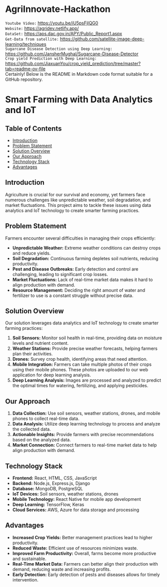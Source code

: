 # AgriInnovate-Hackathon
`Youtube Video:` https://youtu.be/iU5psFjIQG0 <br>
`Website:` https://agridev.netlify.app/ <br>
`DataSet:` https://aps.dac.gov.in/APY/Public_Report1.aspx <br>
`Get-Data from satellite:` https://github.com/satellite-image-deep-learning/techniques <br>
`Sugarcane Disease Detection using Deep Learning:` https://github.com/JansherMughal/Sugarcane-Disease-Detector <br>
`Crop yield Prediction with Deep Learning:` https://github.com/JiaxuanYou/crop_yield_prediction/tree/master?tab=readme-ov-file <br>
Certainly! Below is the README in Markdown code format suitable for a GitHub repository.

# Smart Farming with Data Analytics and IoT

## Table of Contents
- [Introduction](#introduction)
- [Problem Statement](#problem-statement)
- [Solution Overview](#solution-overview)
- [Our Approach](#our-approach)
- [Technology Stack](#technology-stack)
- [Advantages](#advantages)

## Introduction

Agriculture is crucial for our survival and economy, yet farmers face numerous challenges like unpredictable weather, soil degradation, and market fluctuations. This project aims to tackle these issues using data analytics and IoT technology to create smarter farming practices.

## Problem Statement

Farmers encounter several difficulties in managing their crops efficiently:
- **Unpredictable Weather:** Extreme weather conditions can destroy crops and reduce yields.
- **Soil Degradation:** Continuous farming depletes soil nutrients, reducing productivity.
- **Pest and Disease Outbreaks:** Early detection and control are challenging, leading to significant crop losses.
- **Market Fluctuations:** Lack of real-time market data makes it hard to align production with demand.
- **Resource Management:** Deciding the right amount of water and fertilizer to use is a constant struggle without precise data.

## Solution Overview

Our solution leverages data analytics and IoT technology to create smarter farming practices:
1. **Soil Sensors:** Monitor soil health in real-time, providing data on moisture levels and nutrient content.
2. **Weather Stations:** Provide precise weather forecasts, helping farmers plan their activities.
3. **Drones:** Survey crop health, identifying areas that need attention.
4. **Mobile Integration:** Farmers can take multiple photos of their crops using their mobile phones. These photos are uploaded to our web application for deep learning analysis.
5. **Deep Learning Analysis:** Images are processed and analyzed to predict the optimal times for watering, fertilizing, and applying pesticides.

## Our Approach

1. **Data Collection:** Use soil sensors, weather stations, drones, and mobile phones to collect real-time data.
2. **Data Analysis:** Utilize deep learning technology to process and analyze the collected data.
3. **Actionable Insights:** Provide farmers with precise recommendations based on the analyzed data.
4. **Market Connection:** Connect farmers to real-time market data to help align production with demand.

## Technology Stack

- **Frontend:** React, HTML, CSS, JavaScript
- **Backend:** Node.js, Express.js, Django
- **Database:** MongoDB, PostgreSQL
- **IoT Devices:** Soil sensors, weather stations, drones
- **Mobile Technology:** React Native for mobile app development
- **Deep Learning:** TensorFlow, Keras
- **Cloud Services:** AWS, Azure for data storage and processing

## Advantages

- **Increased Crop Yields:** Better management practices lead to higher productivity.
- **Reduced Waste:** Efficient use of resources minimizes waste.
- **Improved Farm Productivity:** Overall, farms become more productive and sustainable.
- **Real-Time Market Data:** Farmers can better align their production with demand, reducing waste and increasing profits.
- **Early Detection:** Early detection of pests and diseases allows for timely intervention.



